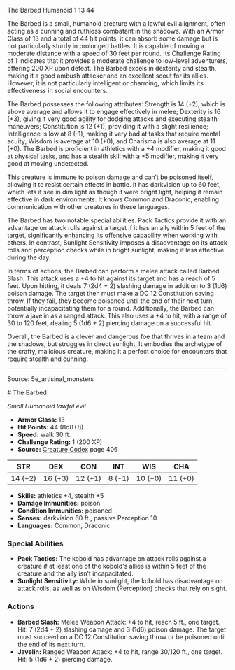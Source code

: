 <MonsterName/>The Barbed</MonsterName>
<CreatureType/>Humanoid</CreatureType>
<CR/>1</CR>
<AC/>13</AC>
<HP/>44</HP>
<summary>The Barbed is a small, humanoid creature with a lawful evil alignment, often acting as a cunning and ruthless combatant in the shadows. With an Armor Class of 13 and a total of 44 hit points, it can absorb some damage but is not particularly sturdy in prolonged battles. It is capable of moving a moderate distance with a speed of 30 feet per round. Its Challenge Rating of 1 indicates that it provides a moderate challenge to low-level adventurers, offering 200 XP upon defeat. The Barbed excels in dexterity and stealth, making it a good ambush attacker and an excellent scout for its allies. However, it is not particularly intelligent or charming, which limits its effectiveness in social encounters.</summary>

<detail>

The Barbed possesses the following attributes: Strength is 14 (+2), which is above average and allows it to engage effectively in melee; Dexterity is 16 (+3), giving it very good agility for dodging attacks and executing stealth maneuvers; Constitution is 12 (+1), providing it with a slight resilience; Intelligence is low at 8 (-1), making it very bad at tasks that require mental acuity; Wisdom is average at 10 (+0), and Charisma is also average at 11 (+0). The Barbed is proficient in athletics with a +4 modifier, making it good at physical tasks, and has a stealth skill with a +5 modifier, making it very good at moving undetected.

This creature is immune to poison damage and can’t be poisoned itself, allowing it to resist certain effects in battle. It has darkvision up to 60 feet, which lets it see in dim light as though it were bright light, helping it remain effective in dark environments. It knows Common and Draconic, enabling communication with other creatures in these languages.

The Barbed has two notable special abilities. Pack Tactics provide it with an advantage on attack rolls against a target if it has an ally within 5 feet of the target, significantly enhancing its offensive capability when working with others. In contrast, Sunlight Sensitivity imposes a disadvantage on its attack rolls and perception checks while in bright sunlight, making it less effective during the day.

In terms of actions, the Barbed can perform a melee attack called Barbed Slash. This attack uses a +4 to hit against its target and has a reach of 5 feet. Upon hitting, it deals 7 (2d4 + 2) slashing damage in addition to 3 (1d6) poison damage. The target then must make a DC 12 Constitution saving throw. If they fail, they become poisoned until the end of their next turn, potentially incapacitating them for a round. Additionally, the Barbed can throw a javelin as a ranged attack. This also uses a +4 to hit, with a range of 30 to 120 feet, dealing 5 (1d6 + 2) piercing damage on a successful hit. 

Overall, the Barbed is a clever and dangerous foe that thrives in a team and the shadows, but struggles in direct sunlight. It embodies the archetype of the crafty, malicious creature, making it a perfect choice for encounters that require stealth and cunning.</detail>



---

Source: 5e_artisinal_monsters

<statblock>
# The Barbed

*Small* *Humanoid* *lawful evil*

- **Armor Class:** 13
- **Hit Points:** 44 (8d8+8)
- **Speed:** walk 30 ft.
- **Challenge Rating:** 1 (200 XP)
- **Source:** [Creature Codex](https://koboldpress.com/kpstore/product/creature-codex-for-5th-edition-dnd) page 406

| STR | DEX | CON | INT | WIS | CHA |
| --- | --- | --- | --- | --- | --- |
| 14 (+2) | 16 (+3) | 12 (+1) | 8 (-1) | 10 (+0) | 11 (+0) |

- **Skills:** athletics +4, stealth +5
- **Damage Immunities:** poison
- **Condition Immunities:** poisoned
- **Senses:** darkvision 60 ft., passive Perception 10
- **Languages:** Common, Draconic

### Special Abilities

- **Pack Tactics:** The kobold has advantage on attack rolls against a creature if at least one of the kobold's allies is within 5 feet of the creature and the ally isn't incapacitated.
- **Sunlight Sensitivity:** While in sunlight, the kobold has disadvantage on attack rolls, as well as on Wisdom (Perception) checks that rely on sight.

### Actions

- **Barbed Slash:** Melee Weapon Attack: +4 to hit, reach 5 ft., one target. Hit: 7 (2d4 + 2) slashing damage and 3 (1d6) poison damage. The target must succeed on a DC 12 Constitution saving throw or be poisoned until the end of its next turn.
- **Javelin:** Ranged Weapon Attack: +4 to hit, range 30/120 ft., one target. Hit: 5 (1d6 + 2) piercing damage.


</statblock>


